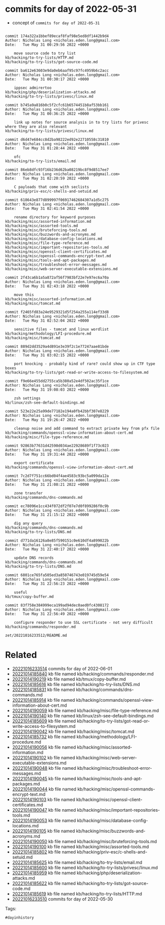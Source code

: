 # commits for day of 2022-05-31

- concept of `commits for day of 2022-05-31`

```

commit 174a322a1bbef89ecaf8faf98e5ed8df1442b9d4
Author: Nicholas Long <nicholas.eden.long@gmail.com>
Date:   Tue May 31 00:29:56 2022 +0000

    move source code to try list
kb/hacking/to-try-lists/HTTP.md
kb/hacking/to-try-lists/got-source-code.md

commit ba612e63603e9da0eb6aaf95c97fc4959b6c2acc
Author: Nicholas Long <nicholas.eden.long@gmail.com>
Date:   Tue May 31 00:30:17 2022 +0000

    ippsec admirertoo
kb/hacking/php/deserialization-attacks.md
kb/hacking/to-try-lists/privesc/linux.md

commit b745a9a816b0c5f2cfc61b6574451b8af53bb161
Author: Nicholas Long <nicholas.eden.long@gmail.com>
Date:   Tue May 31 00:36:25 2022 +0000

    link up notes for source analysis in to try lists for privesc where they are also relevant
kb/hacking/to-try-lists/privesc/linux.md

commit d6d47e684cc8d2ba98222ed92e22710558c31810
Author: Nicholas Long <nicholas.eden.long@gmail.com>
Date:   Tue May 31 01:28:44 2022 +0000

    ofc
kb/hacking/to-try-lists/email.md

commit 86eb8dfc93f16b236d62ba08219bc8f9d8517ee7
Author: Nicholas Long <nicholas.eden.long@gmail.com>
Date:   Tue May 31 02:20:59 2022 +0000

    C payloads that come with seclists
kb/hacking/priv-esc/c-shells-and-setuid.md

commit 618643e877d899997f06917462684307a1d5c275
Author: Nicholas Long <nicholas.eden.long@gmail.com>
Date:   Tue May 31 02:41:54 2022 +0000

    rename directory for keyword purposes
kb/hacking/misc/assorted-information.md
kb/hacking/misc/assorted-tools.md
kb/hacking/misc/bruteforcing-tools.md
kb/hacking/misc/buzzwords-and-acronyms.md
kb/hacking/misc/database-config-locations.md
kb/hacking/misc/file-type-reference.md
kb/hacking/misc/important-repositories-tools.md
kb/hacking/misc/openssl-client-certificates.md
kb/hacking/misc/openssl-commands-encrypt-text.md
kb/hacking/misc/tools-and-apt-packages.md
kb/hacking/misc/troubleshoot-error-messages.md
kb/hacking/misc/web-server-executable-extensions.md

commit 2f43ca6b1a5a872af56f7983bf22e7e97ec6a70a
Author: Nicholas Long <nicholas.eden.long@gmail.com>
Date:   Tue May 31 02:43:18 2022 +0000

    move this
kb/hacking/misc/assorted-information.md
kb/hacking/misc/tomcat.md

commit f2465fd83a24e9529321d5f254a255a114ef33d8
Author: Nicholas Long <nicholas.eden.long@gmail.com>
Date:   Tue May 31 02:52:04 2022 +0000

    sensitive files - tomcat and linux wordlist
kb/hacking/methodology/LFI-procedure.md
kb/hacking/misc/tomcat.md

commit 889d2dd3529a4d891e3e39f2c1e77247aae81bde
Author: Nicholas Long <nicholas.eden.long@gmail.com>
Date:   Tue May 31 03:02:15 2022 +0000

    port knocking - probably kind of rare? could show up in CTF type boxes
kb/hacking/to-try-lists/got-read-or-write-access-to-filesystem.md

commit f9e66e455dd2755ca5b380a52e4df502ac35f1ce
Author: Nicholas Long <nicholas.eden.long@gmail.com>
Date:   Tue May 31 19:08:03 2022 +0000

    zsh settings
kb/linux/zsh-see-default-bindings.md

commit 523e22e25a99de77182e194a0fb42bbf307e8229
Author: Nicholas Long <nicholas.eden.long@gmail.com>
Date:   Tue May 31 19:26:47 2022 +0000

    cleanup noise and add command to extract private key from pfx file
kb/hacking/commands/openssl-view-information-about-cert.md
kb/hacking/misc/file-type-reference.md

commit 92863b77631d42590d034ae22928689f1f73c023
Author: Nicholas Long <nicholas.eden.long@gmail.com>
Date:   Tue May 31 19:31:44 2022 +0000

    export certificate
kb/hacking/commands/openssl-view-information-about-cert.md

commit 7c2d7f751cc66bd04f4ae4583c93bc5a099da12a
Author: Nicholas Long <nicholas.eden.long@gmail.com>
Date:   Tue May 31 21:08:21 2022 +0000

    zone transfer
kb/hacking/commands/dns-commands.md

commit ec78096e1cc434f072df2f07e7d0f899286f0c9b
Author: Nicholas Long <nicholas.eden.long@gmail.com>
Date:   Tue May 31 21:15:12 2022 +0000

    dig any query
kb/hacking/commands/dns-commands.md
kb/hacking/to-try-lists/DNS.md

commit d771da16126a8e85f590151c0e610df4a899022b
Author: Nicholas Long <nicholas.eden.long@gmail.com>
Date:   Tue May 31 22:40:17 2022 +0000

    update DNS records
kb/hacking/commands/dns-commands.md
kb/hacking/to-try-lists/DNS.md

commit 6801ce765fa505ed3a850746743e019745d59e54
Author: Nicholas Long <nicholas.eden.long@gmail.com>
Date:   Tue May 31 22:56:23 2022 +0000

    useful
kb/tmux/copy-buffer.md

commit 83f758e384999eca199ad94dec0aed0fc4308172
Author: Nicholas Long <nicholas.eden.long@gmail.com>
Date:   Tue May 31 22:56:49 2022 +0000

    configure responder to use SSL certificate - not very difficult
kb/hacking/commands/responder.md
```

` zet/20221016233512/README.md `

# Related

- [20221016233514](/zet/20221016233514/README.md) commits for day of 2022-06-01
- [20221014185840](/zet/20221014185840/README.md) kb file named kb/hacking/commands/responder.md
- [20221014190219](/zet/20221014190219/README.md) kb file named kb/tmux/copy-buffer.md
- [20221014185616](/zet/20221014185616/README.md) kb file named kb/hacking/to-try-lists/DNS.md
- [20221014185831](/zet/20221014185831/README.md) kb file named kb/hacking/commands/dns-commands.md
- [20221014185914](/zet/20221014185914/README.md) kb file named kb/hacking/commands/openssl-view-information-about-cert.md
- [20221014190059](/zet/20221014190059/README.md) kb file named kb/hacking/misc/file-type-reference.md
- [20221014190140](/zet/20221014190140/README.md) kb file named kb/linux/zsh-see-default-bindings.md
- [20221014185609](/zet/20221014185609/README.md) kb file named kb/hacking/to-try-lists/got-read-or-write-access-to-filesystem.md
- [20221014190042](/zet/20221014190042/README.md) kb file named kb/hacking/misc/tomcat.md
- [20221014185732](/zet/20221014185732/README.md) kb file named kb/hacking/methodology/LFI-procedure.md
- [20221014190056](/zet/20221014190056/README.md) kb file named kb/hacking/misc/assorted-information.md
- [20221014190102](/zet/20221014190102/README.md) kb file named kb/hacking/misc/web-server-executable-extensions.md
- [20221014190048](/zet/20221014190048/README.md) kb file named kb/hacking/misc/troubleshoot-error-messages.md
- [20221014190045](/zet/20221014190045/README.md) kb file named kb/hacking/misc/tools-and-apt-packages.md
- [20221014190044](/zet/20221014190044/README.md) kb file named kb/hacking/misc/openssl-commands-encrypt-text.md
- [20221014190103](/zet/20221014190103/README.md) kb file named kb/hacking/misc/openssl-client-certificates.md
- [20221014190047](/zet/20221014190047/README.md) kb file named kb/hacking/misc/important-repositories-tools.md
- [20221014190053](/zet/20221014190053/README.md) kb file named kb/hacking/misc/database-config-locations.md
- [20221014190105](/zet/20221014190105/README.md) kb file named kb/hacking/misc/buzzwords-and-acronyms.md
- [20221014190050](/zet/20221014190050/README.md) kb file named kb/hacking/misc/bruteforcing-tools.md
- [20221014190100](/zet/20221014190100/README.md) kb file named kb/hacking/misc/assorted-tools.md
- [20221014185802](/zet/20221014185802/README.md) kb file named kb/hacking/priv-esc/c-shells-and-setuid.md
- [20221014185625](/zet/20221014185625/README.md) kb file named kb/hacking/to-try-lists/email.md
- [20221014185600](/zet/20221014185600/README.md) kb file named kb/hacking/to-try-lists/privesc/linux.md
- [20221014185959](/zet/20221014185959/README.md) kb file named kb/hacking/php/deserialization-attacks.md
- [20221014185622](/zet/20221014185622/README.md) kb file named kb/hacking/to-try-lists/got-source-code.md
- [20221014185619](/zet/20221014185619/README.md) kb file named kb/hacking/to-try-lists/HTTP.md
- [20221016233510](/zet/20221016233510/README.md) commits for day of 2022-05-30

Tags:

    #dayinhistory

